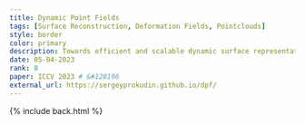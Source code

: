 ```yaml
---
title: Dynamic Point Fields
tags: [Surface Reconstruction, Deformation Fields, Pointclouds]
style: border
color: primary
description: Towards efficient and scalable dynamic surface representations
date: 05-04-2023
rank: 8
paper: ICCV 2023 # &#128196
external_url: https://sergeyprokudin.github.io/dpf/
---
```


{% include back.html %}
